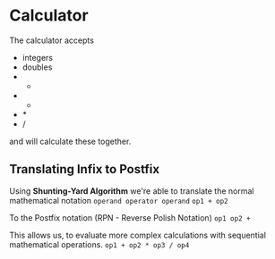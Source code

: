 # Calculator

The calculator accepts 
* integers
* doubles
* +
* -
* \*
* /

and will calculate these together.

## Translating Infix to Postfix 

Using **Shunting-Yard Algorithm** we're able to translate the normal mathematical notation
` operand operator operand `
` op1 + op2 `

To the Postfix notation (RPN - Reverse Polish Notation)
` op1 op2 + `

This allows us, to evaluate more complex calculations with sequential mathematical operations.
` op1 + op2 * op3 / op4 `
